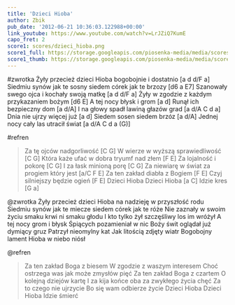 ```yaml
---
title: 'Dzieci Hioba'
author: Zbik
pub_date: '2012-06-21 10:36:03.122988+00:00'
link_youtube: https://www.youtube.com/watch?v=LrJZiQ7KumE
capo_fret: 2
score1: scores/dzieci_hioba.png
score1_full: https://storage.googleapis.com/piosenka-media/media/scores/dzieci_hioba.png
score1_thumb: https://storage.googleapis.com/piosenka-media/media/scores/dzieci_hioba.png.180x0_q85_upscale.jpg
---
```


#zwrotka
Żyły przecież dzieci Hioba bogobojnie i dostatnio [a d d/F a]
Siedmiu synów jak te sosny siedem córek jak te brzozy [d6 a E7]
Szanowały swego ojca i kochały swoją matkę [a d d/F a]
Żyły w zgodzie z każdym przykazaniem bożym [d6 E]
A tej nocy błysk i grom [a d]
Runął ich bezpieczny dom [a d/A]
I na głowy spadł lawiną głazów grad [a d/A C d a]
Dnia nie ujrzy więcej już [a d]
Siedem sosen siedem brzóz [a d/A] 
Jednej nocy cały las utracił świat [a d/A C d a (G)]

#refren
>Za tę ojców nadgorliwość [C G]
>W wierze w wyższą sprawiedliwość [C G]
>Która każe ufać w dobra tryumf nad złem [F E]
>Za lojalność i pokorę [C G]
>I za łask minioną porę [C G]
>Za niewiarę w świat za progiem który jest [a/C F E]
>Za ten zakład diabła z Bogiem [F E]
>Czyj silniejszy będzie ogień [F E]
>Dzieci Hioba Dzieci Hioba [a C]
>Idzie kres [G a]

@zwrotka
Żyły przecież dzieci Hioba na nadzieję w przyszłość rodu
Siedmiu synów jak te miecze siedem córek jak te róże
Nie zaznały w swoim życiu smaku krwi ni smaku głodu
I kto tylko żył szczęśliwy los im wróżył
A tej nocy grom i błysk
Śpiących pozamieniał w nic
Boży świt oglądał już dymiący gruz
Patrzył nieomylny kat
Jak litością zdjęty wiatr
Bogobojny lament Hioba w niebo niósł

@refren
>Za ten zakład Boga z biesem
>W zgodzie z waszym interesem
>Choć ostrzega was jak może zmysłów pięć
>Za ten zakład Boga z czartem
>O kolejną dziejów kartę
>I za kija końce oba za zwykłego życia chęć
>Za to czego nie ujrzycie
>Bo się wam odbierze życie
>Dzieci Hioba Dzieci Hioba
>Idzie śmierć